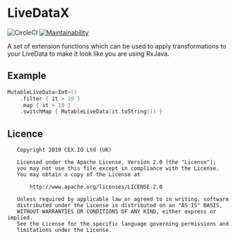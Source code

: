 # LiveDataX

![CircleCI](https://img.shields.io/circleci/build/github/decent-finance/livedatax?token=76b540311f5461a4524860369077af30aa910428) [![Maintainability](https://api.codeclimate.com/v1/badges/7c8b9a85f89925841800/maintainability)](https://codeclimate.com/github/decent-finance/livedatax/maintainability)

A set of extension functions which can be used to apply transformations to your LiveData to make it look like you are using RxJava.

## Example
```kotlin
MutableLiveData<Int>()
    .filter { it > 10 }
    .map { it + 10 }
    .switchMap { MutableLiveData(it.toString()) }
```

## Licence

```
   Copyright 2019 CEX.​IO Ltd (UK)

   Licensed under the Apache License, Version 2.0 (the "License");
   you may not use this file except in compliance with the License.
   You may obtain a copy of the License at

       http://www.apache.org/licenses/LICENSE-2.0

   Unless required by applicable law or agreed to in writing, software
   distributed under the License is distributed on an "AS IS" BASIS,
   WITHOUT WARRANTIES OR CONDITIONS OF ANY KIND, either express or implied.
   See the License for the specific language governing permissions and
   limitations under the License.
```
